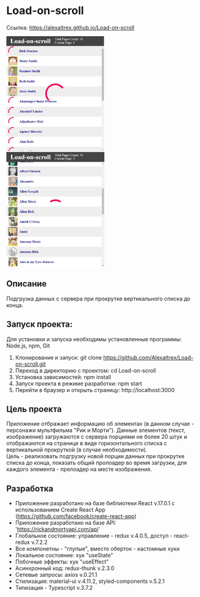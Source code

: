 # Load-on-scroll
Ссылка: https://alexaltrex.github.io/Load-on-scroll

<img src="src/assets/img/01.jpg" height="300">
<img src="src/assets/img/02.jpg" height="300">

## Описание
Подгрузка данных с сервера при прокрутке вертикального списка до конца.

## Запуск проекта:
Для установки и запуска необходимы установленные программы: Node.js, npm, Git
1. Клонирование и запуск: git clone https://github.com/Alexaltrex/Load-on-scroll.git
2. Переход в директорию с проектом: cd Load-on-scroll
3. Установка зависимостей: npm install
4. Запуск проекта в режиме разработки: npm start
5. Перейти в браузер и открыть страницу: http://localhost:3000

## Цель проекта
Приложение отбражает информацию об элементах (в данном случае - персонажи мультфильма "Рик и Морти"). Данные элементов (текст, изображение) загружаются с сервера порциями не более 20 штук и отображаются на странице в виде горизонтального списка с вертикальной прокруткой (в случае необходимости).  
Цель - реализовать подгрузку новой порции данных при прокрутке списка до конца, показать общий пролоадер во время загрузки, для каждого элемента  - прелоадер на месте изображения.    

## Разработка
* Приложение разработано на базе библиотеки React v.17.0.1 с использованием Create React App (https://github.com/facebook/create-react-app)
* Приложение разработано на базе API: 'https://rickandmortyapi.com/api'
* Глобальное состояние: управление - redux v.4.0.5, доступ - react-redux v.7.2.2
* Все компонетны - "глупые", вместо оберток - кастомные хуки
* Локальное состояние: хук "useState"
* Побочные эффекты: хук "useEffect"
* Асинхронный код: redux-thunk v.2.3.0
* Сетевые запросы: axios v.0.21.1
* Стилизация: material-ui v.4.11.2, styled-components v.5.2.1
* Типизация - Typescript v.3.7.2
